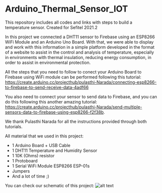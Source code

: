 # Arduino_Thermal_Sensor_IOT
 This repository includes all codes and links with steps to build a temperature sensor. Created for Sefitel 2021.2
 
 In this project we connected a DHT11 sensor to Firebase using an ESP8266 WiFi Module and an Arduino Uno Board. With that, we were able to display and work with this information in a simple platform developed in the format of a website to assist in the control and analysis of temperature, especially in environments with thermal insulation, reducing energy consumption, in order to assist in environmental protection.

 All the steps that you need to follow to conect your Arduino Board to Firebase using WiFi module can be performed following this tutorial: https://create.arduino.cc/projecthub/pulasthi-Narada/connecting-esp8266-to-firebase-to-send-receive-data-4adf66

 You also need to connect your sensor to send data to Firebase, and you can do this following this another amazing tutorial: https://create.arduino.cc/projecthub/pulasthi-Narada/send-multiple-sensors-data-to-firebase-using-esp8266-f2f38b.

 We thank Pulasthi Narada for all the instructions provided through both tutorials.

 All material that we used in this project:
 - 1 Arduino Board + USB Cable
 - 1 DHT11 Temperature and Humidity Sensor
 - 1 10K (Ohms) resistor
 - 1 Protoboard
 - 1 Serial WiFi Module ESP8266 ESP-01s
 - Jumpers
 - And a lot of time ;)

 You can check our schematic of this project:
 ![alt text](https://github.com/Samuel-MM/Arduino_Thermal_Sensor_IOT/tree/main/Images/Schematic.png?raw=true) 